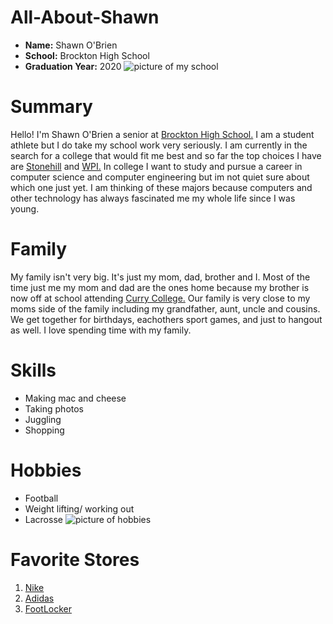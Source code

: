 # All-About-Shawn
* **Name:** Shawn O'Brien
* **School:** Brockton High School
* **Graduation Year:** 2020
![picture of my school](http://a.espncdn.com/photo/2010/0813/bos_boshs10_800.jpg)
# Summary
Hello! I'm Shawn O'Brien a senior at [Brockton High School.](https://www.bpsma.org/schools/brockton-high-school) I am a student athlete but I do take my school work very seriously. I am currently in the search for a college that would fit me best and so far the top choices I have are [Stonehill](https://www.stonehill.edu/worth-more?gclid=Cj0KCQjwivbsBRDsARIsADyISJ8kuTSanCQnv2nCjZ0iooE8Z6WBdcTbi-iIwjy95F7blg5VY6fNfmsaAkL2EALw_wcB) and [WPI.](https://www.wpi.edu/) In college I want to study and pursue a career in computer science and computer engineering but im not quiet sure about which one just yet. I am thinking of these majors because computers and other technology has always fascinated me my whole life since I was young. 


# Family
My family isn't very big. It's just my mom, dad, brother and I. Most of the time just me my mom and dad are the ones home because my brother is now off at school attending [Curry College.](https://www.curry.edu/) Our family is very close to my moms side of the family including my grandfather, aunt, uncle and cousins. We get together for birthdays, eachothers sport games, and just to hangout as well. I love spending time with my family.


# Skills
* Making mac and cheese
* Taking photos
* Juggling
* Shopping



# Hobbies
* Football
* Weight lifting/ working out
* Lacrosse 
![picture of hobbies](https://www.uslaxmagazine.com/sites/default/files/images/articles/chris-hogan-lacrosse-football.jpg)



# Favorite Stores 
1. [Nike](https://www.nike.com/)
2. [Adidas](https://www.adidas.com/us?cm_mmc=AdieSEM_Google-_-adidas-Trademark-General-B-Exact-_-Trademark-X-X-BTS_Student-_-43700046586448361&cm_mmca1=US&cm_mmca2=&ds_agid=58700005272118433&gclid=Cj0KCQjwrfvsBRD7ARIsAKuDvMP-OGrvzcR3BjMu9az3onlOm0Hx0yz7DPyR6XFUg-kE0j1JkOA41LIaAggGEALw_wcB&gclsrc=aw.ds)
3. [FootLocker](https://www.footlocker.com/category/sport/casual/mens/shoes.html?currentPage=1)
